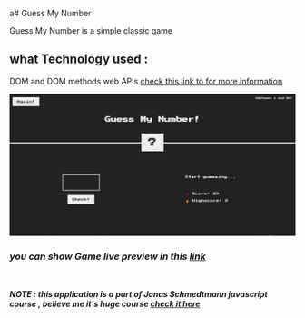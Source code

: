 a# Guess My Number

Guess My Number is a simple classic game

## what Technology used :

DOM and DOM methods web APIs <a href="https://developer.mozilla.org/en-US/docs/Web/API/Document_Object_Model">check this link to for more information</a>

<img src="preview.jpg" alt="preview game"/>

### _you can show Game live preview in this <a href="https://othmanekahtal.github.io/Guess-My-Number-Game/">link</a>_

<br/>

**_NOTE : this application is a part of Jonas Schmedtmann javascript course , believe me it's huge course <a href="https://www.udemy.com/course/the-complete-javascript-course/">check it here</a>_**
